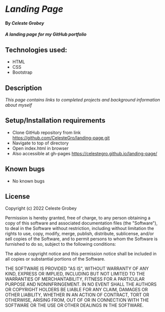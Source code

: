 # *Landing Page*
#### By *Celeste Grobey*
#### _A landing page for my GitHub portfolio_
## Technologies used: 
  * HTML
  * CSS
  * Bootstrap
## Description
_This page contains links to completed projects and background information about myself_
## Setup/Installation requirements
  * Clone GitHub repository from link https://github.com/CelesteGro/landing-page.git
  * Navigate to top of directory
  * Open index.html in browser
  * Also accessible at gh-pages https://celestegro.github.io/landing-page/
## Known bugs
  * No known bugs
## License
  Copyright (c) 2022 Celeste Grobey

Permission is hereby granted, free of charge, to any person obtaining a copy
of this software and associated documentation files (the "Software"), to deal
in the Software without restriction, including without limitation the rights
to use, copy, modify, merge, publish, distribute, sublicense, and/or sell
copies of the Software, and to permit persons to whom the Software is
furnished to do so, subject to the following conditions:

The above copyright notice and this permission notice shall be included in all
copies or substantial portions of the Software.

THE SOFTWARE IS PROVIDED "AS IS", WITHOUT WARRANTY OF ANY KIND, EXPRESS OR
IMPLIED, INCLUDING BUT NOT LIMITED TO THE WARRANTIES OF MERCHANTABILITY,
FITNESS FOR A PARTICULAR PURPOSE AND NONINFRINGEMENT. IN NO EVENT SHALL THE
AUTHORS OR COPYRIGHT HOLDERS BE LIABLE FOR ANY CLAIM, DAMAGES OR OTHER
LIABILITY, WHETHER IN AN ACTION OF CONTRACT, TORT OR OTHERWISE, ARISING FROM,
OUT OF OR IN CONNECTION WITH THE SOFTWARE OR THE USE OR OTHER DEALINGS IN THE
SOFTWARE.